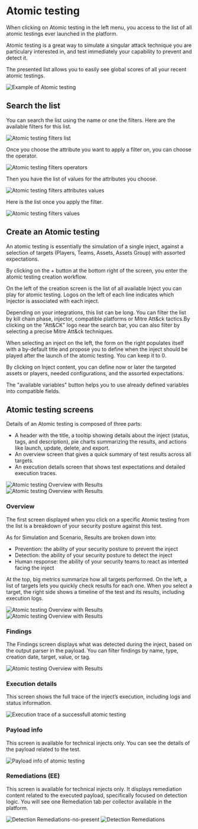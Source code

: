 # Atomic testing

When clicking on Atomic testing in the left menu, you access to the list of all atomic testings ever launched in the
platform.

Atomic testing is a great way to simulate a singular attack technique you are particulary interested in, and test
immediately your capability to prevent and detect it.

The presented list allows you to easily see global scores of all your recent atomic testings.

![Example of Atomic testing](assets/atomic_list.png)

## Search the list

You can search the list using the name or one the filters. Here are the available filters for this list.

![Atomic testing filters list](assets/atomic_list_filter_attributes.png)

Once you choose the attribute you want to apply a filter on, you can choose the operator.

![Atomic testing filters operators](assets/atomic_list_filter_operator.png)

Then you have the list of values for the attributes you choose.

![Atomic testing filters attributes values](assets/atomic_list_filter_elements.png)

Here is the list once you apply the filter.

![Atomic testing filters values](assets/atomic_list_filter_result.png)

## Create an Atomic testing

An atomic testing is essentially the simulation of a single inject, against a selection of targets (Players, Teams,
Assets, Assets Group) with assorted expectations.

By clicking on the + button at the bottom right of the screen, you enter the atomic testing creation workflow.

On the left of the creation screen is the list of all available Inject you can play for atomic testing. Logos on the
left of each line indicates which Injector is associated with each inject.

Depending on your integrations, this list can be long. You can filter the list by kill chain phase, injector, compatible
platforms or Mitre Att&ck tactics.By clicking on the "Att&CK" logo near the search bar, you can also filter by selecting
a precise Mitre Att&ck techniques.

When selecting an inject on the left, the form on the right populates itself with a by-default title and propose you to
define when the inject should be played after the launch of the atomic testing. You can keep it to 0.

By clicking on Inject content, you can define now or later the targeted assets or players, needed configurations, and
the assorted expectations.

The "available variables" button helps you to use already defined variables into compatible fields.

## Atomic testing screens

Details of an Atomic testing is composed of three parts:

- A header with the title, a tooltip showing details about the inject (status, tags, and description), pie charts
  summarizing the results, and actions like launch, update, delete, and export.
- An overview screen that gives a quick summary of test results across all targets.
- An execution details screen that shows test expectations and detailed execution traces.

![Atomic testing Overview with Results](assets/atomic_details_overview.png)
![Atomic testing Overview with Results](assets/atomic_details_tooltip.png)

### Overview

The first screen displayed when you click on a specific Atomic testing from the list is a breakdown of your security
posture against this test.

As for Simulation and Scenario, Results are broken down into:

- Prevention: the ability of your security posture to prevent the inject
- Detection: the ability of your security posture to detect the inject
- Human response: the ability of your security teams to react as intented facing the inject

At the top, big metrics summarize how all targets performed. On the left, a list of targets lets you quickly check
results for each one. When you select a target, the right side shows a timeline of the test and its results, including
execution logs.

![Atomic testing Overview with Results](assets/atomic_testing_overview.png)
![Atomic testing Overview with Results](assets/atomic_testing_overview_expectations.png)

### Findings

The Findings screen displays what was detected during the inject, based on the output parser in the payload. You can
filter findings by name, type, creation date, target, value, or tag.

![Atomic testing Overview with Results](assets/atomic_testing_findings.png)

### Execution details

This screen shows the full trace of the inject’s execution, including logs and status information.

![Execution trace of a successfull atomic testing](assets/atomic_testing_execution_details.png)

### Payload info

This screen is available for technical injects only. You can see the details of the payload related to the test.

![Payload info of atomic testing](assets/atomic_testing_payload_info.png)

### Remediations (EE)

This screen is available for technical injects only. It displays remediation content related to the executed payload,
specifically focused on detection logic. You will see one Remediation tab per collector available in the platform.

![Detection Remediations-no-present](assets/atomic_testing_detection_remediation_no_present.png)
![Detection Remediations](assets/atomic_testing_detection_remediation.png)
